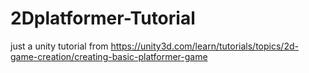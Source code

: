 # 2Dplatformer-Tutorial
just a unity tutorial from https://unity3d.com/learn/tutorials/topics/2d-game-creation/creating-basic-platformer-game
